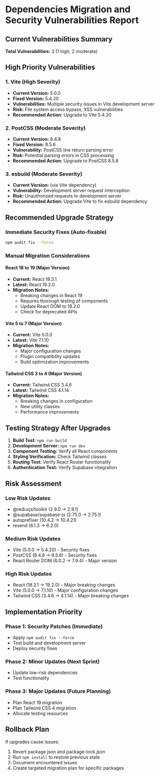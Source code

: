 # Dependencies Migration and Security Vulnerabilities Report

## Current Vulnerabilities Summary

**Total Vulnerabilities:** 3 (1 high, 2 moderate)

## High Priority Vulnerabilities

### 1. Vite (High Severity)
- **Current Version:** 5.0.0
- **Fixed Version:** 5.4.20
- **Vulnerabilities:** Multiple security issues in Vite development server
- **Risk:** File system access bypass, XSS vulnerabilities
- **Recommended Action:** Upgrade to Vite 5.4.20

### 2. PostCSS (Moderate Severity)
- **Current Version:** 8.4.8
- **Fixed Version:** 8.5.6
- **Vulnerability:** PostCSS line return parsing error
- **Risk:** Potential parsing errors in CSS processing
- **Recommended Action:** Upgrade to PostCSS 8.5.6

### 3. esbuild (Moderate Severity)
- **Current Version:** (via Vite dependency)
- **Vulnerability:** Development server request interception
- **Risk:** Unauthorized requests to development server
- **Recommended Action:** Upgrade Vite to fix esbuild dependency

## Recommended Upgrade Strategy

### Immediate Security Fixes (Auto-fixable)

```bash
npm audit fix --force
```

### Manual Migration Considerations

#### React 18 to 19 (Major Version)
- **Current:** React 18.3.1
- **Latest:** React 19.2.0
- **Migration Notes:**
  - Breaking changes in React 19
  - Requires thorough testing of components
  - Update React DOM to 19.2.0
  - Check for deprecated APIs

#### Vite 5 to 7 (Major Version)
- **Current:** Vite 5.0.0
- **Latest:** Vite 7.1.10
- **Migration Notes:**
  - Major configuration changes
  - Plugin compatibility updates
  - Build optimization improvements

#### Tailwind CSS 3 to 4 (Major Version)
- **Current:** Tailwind CSS 3.4.6
- **Latest:** Tailwind CSS 4.1.14
- **Migration Notes:**
  - Breaking changes in configuration
  - New utility classes
  - Performance improvements

## Testing Strategy After Upgrades

1. **Build Test:** `npm run build`
2. **Development Server:** `npm run dev`
3. **Component Testing:** Verify all React components
4. **Styling Verification:** Check Tailwind classes
5. **Routing Test:** Verify React Router functionality
6. **Authentication Test:** Verify Supabase integration

## Risk Assessment

### Low Risk Updates
- @reduxjs/toolkit (2.9.0 → 2.9.1)
- @supabase/supabase-js (2.75.0 → 2.75.1)
- autoprefixer (10.4.2 → 10.4.21)
- resend (6.1.3 → 6.2.0)

### Medium Risk Updates
- Vite (5.0.0 → 5.4.20) - Security fixes
- PostCSS (8.4.8 → 8.5.6) - Security fixes
- React Router DOM (6.0.2 → 7.9.4) - Major version

### High Risk Updates
- React (18.3.1 → 19.2.0) - Major breaking changes
- Vite (5.0.0 → 7.1.10) - Major configuration changes
- Tailwind CSS (3.4.6 → 4.1.14) - Major breaking changes

## Implementation Priority

### Phase 1: Security Patches (Immediate)
- Apply `npm audit fix --force`
- Test build and development server
- Deploy security fixes

### Phase 2: Minor Updates (Next Sprint)
- Update low-risk dependencies
- Test functionality

### Phase 3: Major Updates (Future Planning)
- Plan React 19 migration
- Plan Tailwind CSS 4 migration
- Allocate testing resources

## Rollback Plan

If upgrades cause issues:
1. Revert package.json and package-lock.json
2. Run `npm install` to restore previous state
3. Document encountered issues
4. Create targeted migration plan for specific packages
